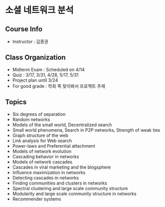 # 소셜 네트워크 분석

## Course Info

* Instructor : 김종권

## Class Organization

* Midterm Exam : Scheduled on 4/14
* Quiz : 3/17, 3/31, 4/28, 5/17, 5/31
* Project plan until 3/24
* For good grade : 학회 쪽 찾아봐서 프로젝트 주제

## Topics

* Six degrees of separation
* Random networks
* Models of the small world, Decentralized search
* Small world phenomena, Search in P2P networks, Strength of weak ties
* Graph structure of the web
* Link analysis for Web search
* Power-laws and Preferential attachment
* Models of network evolution
* Cascading behavior in networks
* Models of network cascades
* Cascades in viral marketing and the blogsphere
* Influence maximization in networks
* Detecting cascades in networks
* Finding communities and clusters in networks
* Spectral clustering and large scale community structure
* Modularity and large scale community structure in networks
* Recommender systems
